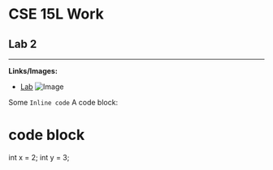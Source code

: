 # CSE 15L Work
## Lab 2
---
**Links/Images:**
* [Lab](https://ucsd-cse15l-w22.github.io/week/week2/)
![Image](https://media.techeblog.com/images/liberty-walk-ferrari-308.jpg)

Some `Inline code`
A code block:
# code block
int x = 2;
int y = 3;
